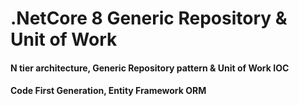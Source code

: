 # .NetCore 8 Generic Repository & Unit of Work

#### N tier architecture, Generic Repository pattern & Unit of Work IOC 

#### Code First Generation, Entity Framework ORM
